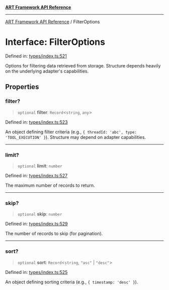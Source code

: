 [**ART Framework API Reference**](../README.md)

***

[ART Framework API Reference](../README.md) / FilterOptions

# Interface: FilterOptions

Defined in: [types/index.ts:521](https://github.com/hashangit/ART/blob/d99cb328093f6dec701b3289d82d5abbf64a3736/src/types/index.ts#L521)

Options for filtering data retrieved from storage.
Structure depends heavily on the underlying adapter's capabilities.

## Properties

### filter?

> `optional` **filter**: `Record`\<`string`, `any`\>

Defined in: [types/index.ts:523](https://github.com/hashangit/ART/blob/d99cb328093f6dec701b3289d82d5abbf64a3736/src/types/index.ts#L523)

An object defining filter criteria (e.g., `{ threadId: 'abc', type: 'TOOL_EXECUTION' }`). Structure may depend on adapter capabilities.

***

### limit?

> `optional` **limit**: `number`

Defined in: [types/index.ts:527](https://github.com/hashangit/ART/blob/d99cb328093f6dec701b3289d82d5abbf64a3736/src/types/index.ts#L527)

The maximum number of records to return.

***

### skip?

> `optional` **skip**: `number`

Defined in: [types/index.ts:529](https://github.com/hashangit/ART/blob/d99cb328093f6dec701b3289d82d5abbf64a3736/src/types/index.ts#L529)

The number of records to skip (for pagination).

***

### sort?

> `optional` **sort**: `Record`\<`string`, `"asc"` \| `"desc"`\>

Defined in: [types/index.ts:525](https://github.com/hashangit/ART/blob/d99cb328093f6dec701b3289d82d5abbf64a3736/src/types/index.ts#L525)

An object defining sorting criteria (e.g., `{ timestamp: 'desc' }`).
